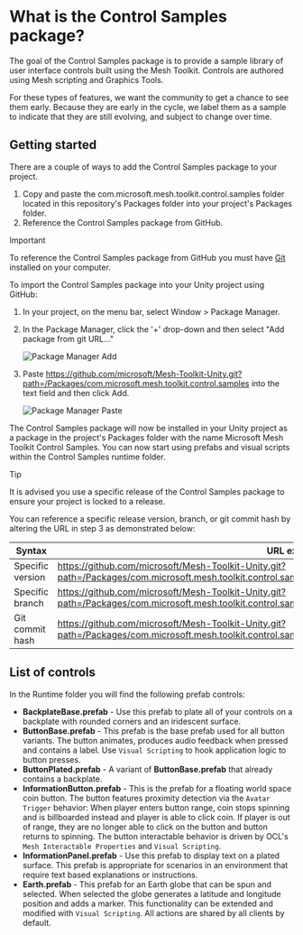 # What is the Control Samples package?

The goal of the Control Samples package is to provide a sample library of user interface controls built using the Mesh Toolkit. Controls are authored using Mesh scripting and Graphics Tools.

For these types of features, we want the community to get a chance to see them early. Because they are early in the cycle, we label them as a sample to indicate that they are still evolving, and subject to change over time.

## Getting started

There are a couple of ways to add the Control Samples package to your project.

1. Copy and paste the com.microsoft.mesh.toolkit.control.samples folder located in this repository's Packages folder into your project's Packages folder.
2. Reference the Control Samples package from GitHub.

> [!IMPORTANT]
> To reference the Control Samples package from GitHub you must have [Git](https://gitforwindows.org/) installed on your computer.

To import the Control Samples package into your Unity project using GitHub:

1. In your project, on the menu bar, select Window > Package Manager.

1. In the Package Manager, click the '+' drop-down and then select "Add package from git URL..."

    ![Package Manager Add](README~/PackageManagerAdd.png)

1. Paste <https://github.com/microsoft/Mesh-Toolkit-Unity.git?path=/Packages/com.microsoft.mesh.toolkit.control.samples> into the text field and then click Add.

    ![Package Manager Paste](README~/PackageManagerPaste.png)

The Control Samples package will now be installed in your Unity project as a package in the project's Packages folder with the name Microsoft Mesh Toolkit Control Samples. You can now start using prefabs and visual scripts within the Control Samples runtime folder.

> [!TIP]
> It is advised you use a specific release of the Control Samples package to ensure your project is locked to a release.

You can reference a specific release version, branch, or git commit hash by altering the URL in step 3 as demonstrated below:

| Syntax           | URL example                                                                                                                                              |
|------------------|----------------------------------------------------------------------------------------------------------------------------------------------------------|
| Specific version | <https://github.com/microsoft/Mesh-Toolkit-Unity.git?path=/Packages/com.microsoft.mesh.toolkit.control.samples#vX.Y.Z>                                   |
| Specific branch  | <https://github.com/microsoft/Mesh-Toolkit-Unity.git?path=/Packages/com.microsoft.mesh.toolkit.control.samples#my_branch>                                |
| Git commit hash  | <https://github.com/microsoft/Mesh-Toolkit-Unity.git?path=/Packages/com.microsoft.mesh.toolkit.control.samples#badc0ffee0ddf00ddead10cc8badf00d1badb002> |

## List of controls

In the Runtime folder you will find the following prefab controls:

- **BackplateBase.prefab** - Use this prefab to plate all of your controls on a backplate with rounded corners and an iridescent surface.
- **ButtonBase.prefab** - This prefab is the base prefab used for all button variants. The button animates, produces audio feedback when pressed and contains a label. Use `Visual Scripting` to hook application logic to button presses.
- **ButtonPlated.prefab** - A variant of **ButtonBase.prefab** that already contains a backplate.
- **InformationButton.prefab** - This is the prefab for a floating world space coin button. The button features proximity detection via the `Avatar Trigger` behavior: When player enters button range, coin stops spinning and is billboarded instead and player is able to click coin. If player is out of range, they are no longer able to click on the button and button returns to spinning. The button interactable behavior is driven by OCL's `Mesh Interactable Properties` and `Visual Scripting`.
- **InformationPanel.prefab** - Use this prefab to display text on a plated surface. This prefab is appropriate for scenarios in an environment that require text based explanations or instructions.
- **Earth.prefab** - This prefab for an Earth globe that can be spun and selected. When selected the globe generates a latitude and longitude position and adds a marker. This functionality can be extended and modified with `Visual Scripting`. All actions are shared by all clients by default.
